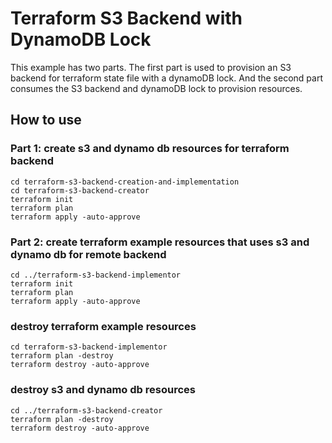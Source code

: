 # Terraform S3 Backend with DynamoDB Lock
This example has two parts. The first part is used to provision an S3 backend for terraform state file with a dynamoDB lock. And the second part consumes the S3 backend and dynamoDB lock to provision resources.

## How to use

### Part 1: create s3 and dynamo db resources for terraform backend
```
cd terraform-s3-backend-creation-and-implementation
cd terraform-s3-backend-creator
terraform init
terraform plan
terraform apply -auto-approve
```

### Part 2: create terraform example resources that uses s3 and dynamo db for remote backend
```
cd ../terraform-s3-backend-implementor
terraform init
terraform plan
terraform apply -auto-approve
```

### destroy terraform example resources
```
cd terraform-s3-backend-implementor
terraform plan -destroy
terraform destroy -auto-approve
```

### destroy s3 and dynamo db resources
```
cd ../terraform-s3-backend-creator
terraform plan -destroy
terraform destroy -auto-approve
```
